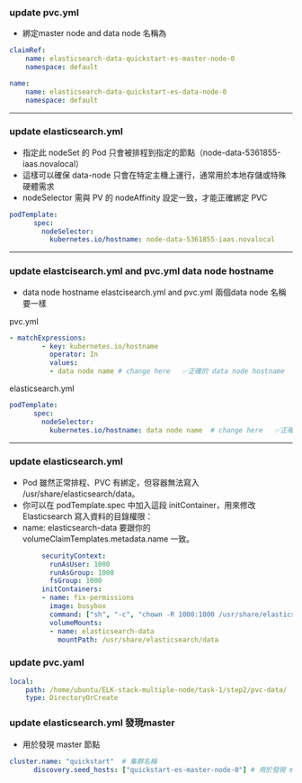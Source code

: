 ### update pvc.yml
- 綁定master node and data node 名稱為

```yaml
claimRef:
    name: elasticsearch-data-quickstart-es-master-node-0
    namespace: default
```

```yaml
name:
    name: elasticsearch-data-quickstart-es-data-node-0
    namespace: default
```

--- 

### update elasticsearch.yml
- 指定此 nodeSet 的 Pod 只會被排程到指定的節點（node-data-5361855-iaas.novalocal）
- 這樣可以確保 data-node 只會在特定主機上運行，通常用於本地存儲或特殊硬體需求
- nodeSelector 需與 PV 的 nodeAffinity 設定一致，才能正確綁定 PVC

```yaml
podTemplate:
      spec:
        nodeSelector:
          kubernetes.io/hostname: node-data-5361855-iaas.novalocal
```

---

### update elastcisearch.yml and pvc.yml data node hostname
- data node hostname elastcisearch.yml and pvc.yml 兩個data node 名稱要一樣

pvc.yml
```yaml
- matchExpressions:               
        - key: kubernetes.io/hostname
          operator: In
          values:
          - data node name # change here   ✅正確的 data node hostname
```

elasticsearch.yml
```yaml
podTemplate:
      spec:
        nodeSelector:
          kubernetes.io/hostname: data node name  # change here   ✅正確的 data node hostname
```

---

### update elasticsearch.yml 
- Pod 雖然正常排程、PVC 有綁定，但容器無法寫入 /usr/share/elasticsearch/data。
- 你可以在 podTemplate.spec 中加入這段 initContainer，用來修改 Elasticsearch 寫入資料的目錄權限：
- name: elasticsearch-data 要跟你的 volumeClaimTemplates.metadata.name 一致。

```yaml
        securityContext:
          runAsUser: 1000
          runAsGroup: 1000
          fsGroup: 1000
        initContainers:
        - name: fix-permissions
          image: busybox
          command: ["sh", "-c", "chown -R 1000:1000 /usr/share/elasticsearch/data"]
          volumeMounts:
          - name: elasticsearch-data
            mountPath: /usr/share/elasticsearch/data
```

### update pvc.yaml


```yaml
local:
    path: /home/ubuntu/ELK-stack-multiple-node/task-1/step2/pvc-data/
    type: DirectoryOrCreate
```

### update elasticsearch.yml 發現master
- 用於發現 master 節點

```yaml
cluster.name: "quickstart"  # 集群名稱
      discovery.seed_hosts: ["quickstart-es-master-node-0"] # 用於發現 master 節點
```